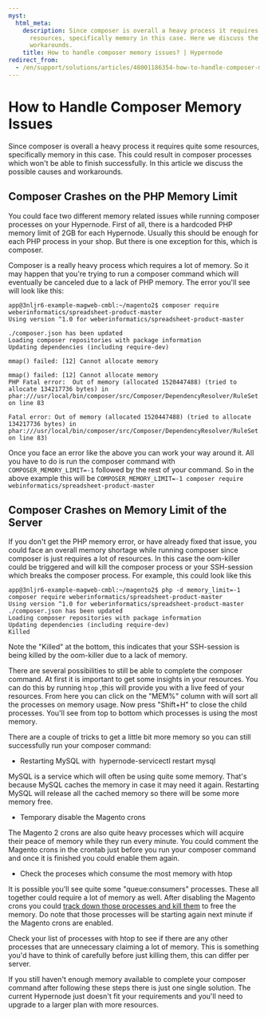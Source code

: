 ```yaml
---
myst:
  html_meta:
    description: Since composer is overall a heavy process it requires quite some
      resources, specifically memory in this case. Here we discuss the causes and
      workarounds.
    title: How to handle composer memory issues? | Hypernode
redirect_from:
  - /en/support/solutions/articles/48001186354-how-to-handle-composer-memory-issues/
---
```


<!-- source: https://support.hypernode.com/en/support/solutions/articles/48001186354-how-to-handle-composer-memory-issues/ -->

# How to Handle Composer Memory Issues

Since composer is overall a heavy process it requires quite some resources, specifically memory in this case. This could result in composer processes which won't be able to finish successfully. In this article we discuss the possible causes and workarounds.

## Composer Crashes on the PHP Memory Limit

You could face two different memory related issues while running composer processes on your Hypernode. First of all, there is a hardcoded PHP memory limit of 2GB for each Hypernode. Usually this should be enough for each PHP process in your shop. But there is one exception for this, which is composer.

Composer is a really heavy process which requires a lot of memory. So it may happen that you're trying to run a composer command which will eventually be canceled due to a lack of PHP memory. The error you'll see will look like this:

```nginx
app@3nljr6-example-magweb-cmbl:~/magento2$ composer require weberinformatics/spreadsheet-product-master
Using version ^1.0 for weberinformatics/spreadsheet-product-master

./composer.json has been updated
Loading composer repositories with package information
Updating dependencies (including require-dev)

mmap() failed: [12] Cannot allocate memory

mmap() failed: [12] Cannot allocate memory
PHP Fatal error:  Out of memory (allocated 1520447488) (tried to allocate 134217736 bytes) in phar:///usr/local/bin/composer/src/Composer/DependencyResolver/RuleSet.php on line 83

Fatal error: Out of memory (allocated 1520447488) (tried to allocate 134217736 bytes) in phar:///usr/local/bin/composer/src/Composer/DependencyResolver/RuleSet.php on line 83)
```

Once you face an error like the above you can work your way around it. All you have to do is run the composer command with `COMPOSER_MEMORY_LIMIT=-1` followed by the rest of your command. So in the above example this will be `COMPOSER_MEMORY_LIMIT=-1 composer require webinformatics/spreadsheet-product-master`

## Composer Crashes on Memory Limit of the Server

If you don't get the PHP memory error, or have already fixed that issue, you could face an overall memory shortage while running composer since composer is just requires a lot of resources. In this case the oom-killer could be triggered and will kill the composer process or your SSH-session which breaks the composer process. For example, this could look like this

```nginx
app@3nljr6-example-magweb-cmbl:~/magento2$ php -d memory_limit=-1 composer require weberinformatics/spreadsheet-product-master
Using version ^1.0 for weberinformatics/spreadsheet-product-master
./composer.json has been updated
Loading composer repositories with package information
Updating dependencies (including require-dev)
Killed
```

Note the "Killed" at the bottom, this indicates that your SSH-session is being killed by the oom-killer due to a lack of memory.

There are several possibilities to still be able to complete the composer command. At first it is important to get some insights in your resources. You can do this by running `htop` ,this will provide you with a live feed of your resources. From here you can click on the "MEM%" column with will sort all the processes on memory usage. Now press "Shift+H" to close the child processes. You'll see from top to bottom which processes is using the most memory.

There are a couple of tricks to get a little bit more memory so you can still successfully run your composer command:

- Restarting MySQL with  hypernode-servicectl restart mysql

MySQL is a service which will often be using quite some memory. That's because MySQL caches the memory in case it may need it again. Restarting MySQL will release all the cached memory so there will be some more memory free.

- Temporary disable the Magento crons

The Magento 2 crons are also quite heavy processes which will acquire their peace of memory while they run every minute. You could comment the Magento crons in the crontab just before you run your composer command and once it is finished you could enable them again.

- Check the proceses which consume the most memory with htop

It is possible you'll see quite some "queue:consumers" processes. These all together could require a lot of memory as well. After disabling the Magento crons you could [track down those processes and kill them](../../troubleshooting/performance/how-to-identify-and-stop-long-running-processes.md#long-running-ssh-process) to free the memory. Do note that those processes will be starting again next minute if the Magento crons are enabled.

Check your list of processes with htop to see if there are any other processes that are unnecessary claiming a lot of memory. This is something you'd have to think of carefully before just killing them, this can differ per server.

If you still haven't enough memory available to complete your composer command after following these steps there is just one single solution. The current Hypernode just doesn't fit your requirements and you'll need to upgrade to a larger plan with more resources.
